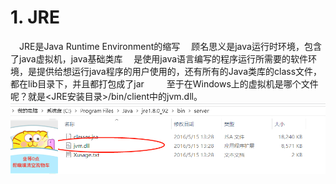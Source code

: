 # 1. JRE
　JRE是Java Runtime Environment的缩写
　顾名思义是java运行时环境，包含了java虚拟机，java基础类库
　是使用java语言编写的程序运行所需要的软件环境，是提供给想运行java程序的用户使用的，还有所有的Java类库的class文件，都在lib目录下，并且都打包成了jar
　
　至于在Windows上的虚拟机是哪个文件呢？就是<JRE安装目录>/bin/client中的jvm.dll。
　![](_v_images/_1545101990_17775.png)
　